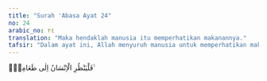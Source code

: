 ```yaml
---
title: "Surah 'Abasa Ayat 24"
no: 24
arabic_no: ٢٤
translation: "Maka hendaklah manusia itu memperhatikan makanannya."
tafsir: "Dalam ayat ini, Allah menyuruh manusia untuk memperhatikan makanannya, bagaimana Ia telah menyiapkan makanan yang bergizi yang mengandung protein, karbohidrat, dan lain-lain sehingga memenuhi kebutuhan hidupnya. Manusia dapat merasakan kelezatan makanan dan minumannya yang juga menjadi pendorong bagi pemeliharaan tubuhnya sehingga tetap dalam keadaan sehat dan mampu menunaikan tugas yang dibebankan kepadanya."
---
```

فَلْيَنْظُرِ الْاِنْسَانُ اِلٰى طَعَامِهٖٓ ۙ 
